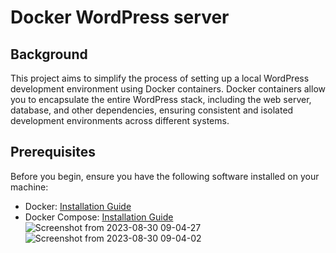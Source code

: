 # Docker WordPress server

## Background

This project aims to simplify the process of setting up a local WordPress development environment using Docker containers. Docker containers allow you to encapsulate the entire WordPress stack, including the web server, database, and other dependencies, ensuring consistent and isolated development environments across different systems.

## Prerequisites

Before you begin, ensure you have the following software installed on your machine:

- Docker: [Installation Guide](https://docs.docker.com/get-docker/)
- Docker Compose: [Installation Guide](https://docs.docker.com/compose/install/)
![Screenshot from 2023-08-30 09-04-27](https://github.com/saurabh-itg/Wordpress_server_docker/assets/38989000/c42ffb7d-e4d5-4670-b3ec-2ac5e37dc0ca)
![Screenshot from 2023-08-30 09-04-02](https://github.com/saurabh-itg/Wordpress_server_docker/assets/38989000/bd9afeb0-8c9c-4924-a0ba-16b2c2aac5db)
